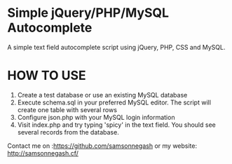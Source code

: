 
Simple jQuery/PHP/MySQL Autocomplete
=============

A simple text field autocomplete script using jQuery, PHP, CSS and MySQL.

HOW TO USE
=============

1. Create a test database or use an existing MySQL database
2. Execute schema.sql in your preferred MySQL editor. The script will create one table with several rows
3. Configure json.php with your MySQL login information
4. Visit index.php and try typing 'spicy' in the text field. You should see several records from the database.

Contact me on 
:https://github.com/samsonnegash
or my website: http://samsonnegash.cf/
